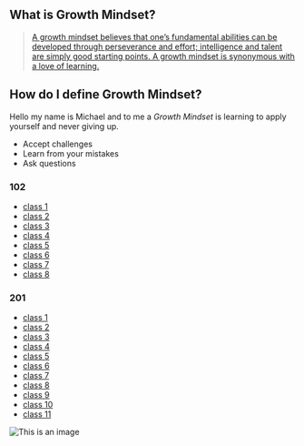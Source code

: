 ## What is Growth Mindset? 
>    [A growth mindset believes that one’s fundamental abilities can be developed through perseverance and effort; intelligence and talent are simply good starting points. A growth mindset is synonymous with a love of learning.](https://www.atlassian.com/blog/inside-atlassian/growth-mindset) 

## How do I define Growth Mindset?

 Hello my name is Michael and to me a _Growth Mindset_ is learning to apply yourself and never giving up.

- Accept challenges
- Learn from your mistakes
- Ask questions
                                      
### 102
- [class 1](read1.md) 
- [class 2](read2.md) 
- [class 3](read3.md) 
- [class 4](read4.md)
- [class 5](read5.md) 
- [class 6](read6.md) 
- [class 7](read7.md)
- [class 8](read8.md)

### 201
- [class 1](210read1.md)
- [class 2](class-02.md)
- [class 3](class-03.md)
- [class 4](class-04.md)
- [class 5](.md)
- [class 6](.md)
- [class 7](.md)
- [class 8](.md)
- [class 9](.md)
- [class 10](.md)
- [class 11](.md)


![This is an image](https://i2.wp.com/atlassianblog.wpengine.com/wp-content/uploads/NewGrowthMindset2.png?resize=768%2C960&ssl=1)
